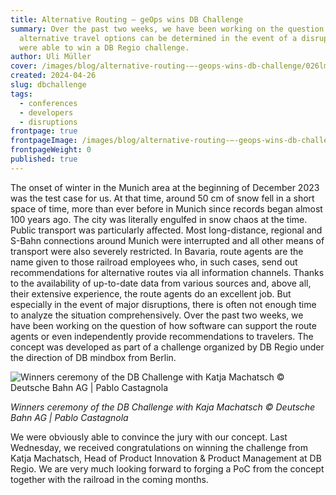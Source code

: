 ```yaml
---
title: Alternative Routing – geOps wins DB Challenge
summary: Over the past two weeks, we have been working on the question of how
  alternative travel options can be determined in the event of a disruption. We
  were able to win a DB Regio challenge.
author: Uli Müller
cover: /images/blog/alternative-routing-–-geops-wins-db-challenge/026lma_8543.jpg
created: 2024-04-26
slug: dbchallenge
tags:
  - conferences
  - developers
  - disruptions
frontpage: true
frontpageImage: /images/blog/alternative-routing-–-geops-wins-db-challenge/021lma_8345.jpg
frontpageWeight: 0
published: true
---
```

The onset of winter in the Munich area at the beginning of December 2023 was the test case for us. At that time, around 50 cm of snow fell in a short space of time, more than ever before in Munich since records began almost 100 years ago. The city was literally engulfed in snow chaos at the time. Public transport was particularly affected. Most long-distance, regional and S-Bahn connections around Munich were interrupted and all other means of transport were also severely restricted. In Bavaria, route agents are the name given to those railroad employees who, in such cases, send out recommendations for alternative routes via all information channels. Thanks to the availability of up-to-date data from various sources and, above all, their extensive experience, the route agents do an excellent job. But especially in the event of major disruptions, there is often not enough time to analyze the situation comprehensively. 
Over the past two weeks, we have been working on the question of how software can support the route agents or even independently provide recommendations to travelers. The concept was developed as part of a challenge organized by DB Regio under the direction of DB mindbox from Berlin.

![Winners ceremony of the DB Challenge with Katja Machatsch © Deutsche Bahn AG | Pablo Castagnola](/images/blog/alternative-routing-–-geops-wins-db-challenge/021lma_8345.jpg "Winners ceremony of the DB Challenge with Katja Machatsch © Deutsche Bahn AG | Pablo Castagnola")

*Winners ceremony of the DB Challenge with Kaja Machatsch © Deutsche Bahn AG | Pablo Castagnola*

We were obviously able to convince the jury with our concept. Last Wednesday, we received congratulations on winning the challenge from Katja Machatsch, Head of Product Innovation & Product Management at DB Regio. We are very much looking forward to forging a PoC from the concept together with the railroad in the coming months.